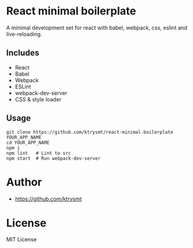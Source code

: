 # React minimal boilerplate

A minimal development set for react with babel, webpack, css, eslint and live-reloading.

## Includes

- React
- Babel
- Webpack
- ESLint
- webpack-dev-server
- CSS & style loader

## Usage

```
git clone https://github.com/ktrysmt/react-minimal-boilerplate YOUR_APP_NAME
cd YOUR_APP_NAME
npm i
npm lint   # Lint to src
npm start  # Run webpack-dev-server
```

# Author

- <https://github.com/ktrysmt>

# License

MIT License
